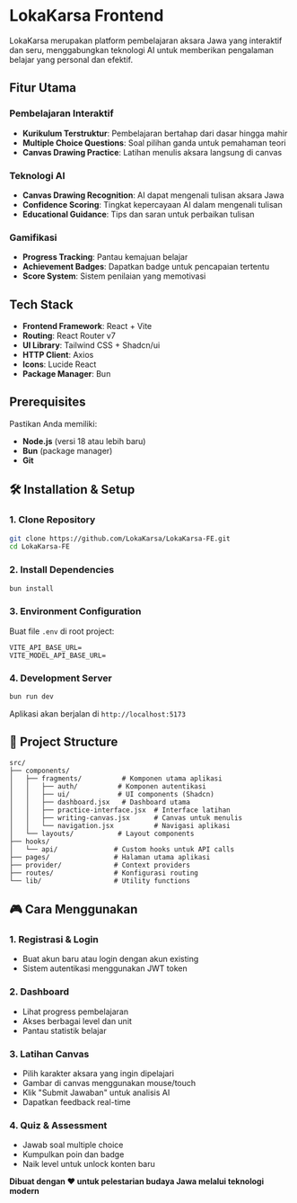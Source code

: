 # LokaKarsa Frontend

LokaKarsa merupakan platform pembelajaran aksara Jawa yang interaktif dan seru, menggabungkan teknologi AI untuk memberikan pengalaman belajar yang personal dan efektif.

## Fitur Utama

### Pembelajaran Interaktif

-   **Kurikulum Terstruktur**: Pembelajaran bertahap dari dasar hingga mahir
-   **Multiple Choice Questions**: Soal pilihan ganda untuk pemahaman teori
-   **Canvas Drawing Practice**: Latihan menulis aksara langsung di canvas

### Teknologi AI

-   **Canvas Drawing Recognition**: AI dapat mengenali tulisan aksara Jawa
-   **Confidence Scoring**: Tingkat kepercayaan AI dalam mengenali tulisan
-   **Educational Guidance**: Tips dan saran untuk perbaikan tulisan

### Gamifikasi

-   **Progress Tracking**: Pantau kemajuan belajar
-   **Achievement Badges**: Dapatkan badge untuk pencapaian tertentu
-   **Score System**: Sistem penilaian yang memotivasi

## Tech Stack

-   **Frontend Framework**: React + Vite
-   **Routing**: React Router v7
-   **UI Library**: Tailwind CSS + Shadcn/ui
-   **HTTP Client**: Axios
-   **Icons**: Lucide React
-   **Package Manager**: Bun

## Prerequisites

Pastikan Anda memiliki:

-   **Node.js** (versi 18 atau lebih baru)
-   **Bun** (package manager)
-   **Git**

## 🛠️ Installation & Setup

### 1. Clone Repository

```bash
git clone https://github.com/LokaKarsa/LokaKarsa-FE.git
cd LokaKarsa-FE
```

### 2. Install Dependencies

```bash
bun install
```

### 3. Environment Configuration

Buat file `.env` di root project:

```env
VITE_API_BASE_URL=
VITE_MODEL_API_BASE_URL=
```

### 4. Development Server

```bash
bun run dev
```

Aplikasi akan berjalan di `http://localhost:5173`

## 📁 Project Structure

```
src/
├── components/
│   ├── fragments/          # Komponen utama aplikasi
│   │   ├── auth/          # Komponen autentikasi
│   │   ├── ui/            # UI components (Shadcn)
│   │   ├── dashboard.jsx   # Dashboard utama
│   │   ├── practice-interface.jsx  # Interface latihan
│   │   ├── writing-canvas.jsx      # Canvas untuk menulis
│   │   └── navigation.jsx          # Navigasi aplikasi
│   └── layouts/           # Layout components
├── hooks/
│   └── api/              # Custom hooks untuk API calls
├── pages/                # Halaman utama aplikasi
├── provider/             # Context providers
├── routes/               # Konfigurasi routing
└── lib/                  # Utility functions
```

## 🎮 Cara Menggunakan

### 1. **Registrasi & Login**

-   Buat akun baru atau login dengan akun existing
-   Sistem autentikasi menggunakan JWT token

### 2. **Dashboard**

-   Lihat progress pembelajaran
-   Akses berbagai level dan unit
-   Pantau statistik belajar

### 3. **Latihan Canvas**

-   Pilih karakter aksara yang ingin dipelajari
-   Gambar di canvas menggunakan mouse/touch
-   Klik "Submit Jawaban" untuk analisis AI
-   Dapatkan feedback real-time

### 4. **Quiz & Assessment**

-   Jawab soal multiple choice
-   Kumpulkan poin dan badge
-   Naik level untuk unlock konten baru

**Dibuat dengan ❤️ untuk pelestarian budaya Jawa melalui teknologi modern**
